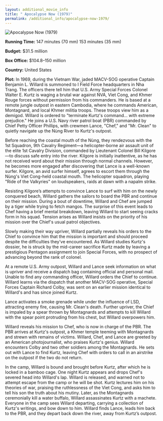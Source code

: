 ```yaml
---
layout: additional_movie_info
title: " Apocalypse Now (1979)"
permalink: /additional_info/apocalypse-now-1979/
---
```


![ Apocalypse Now (1979)](https://upload.wikimedia.org/wikipedia/en/c/c2/Apocalypse_Now_poster.jpg)

**Running Time:** 147 minutes (70 mm)
153 minutes (35 mm)

**Budget:** $31.5 million

**Box Office:** $104.8–150 million

**Country:** United States

**Plot:** In 1969, during the Vietnam War, jaded MACV-SOG operative Captain Benjamin L. Willard is summoned to I Field Force headquarters in Nha Trang. The officers there tell him that U.S. Army Special Forces Colonel Walter E. Kurtz is waging a brutal war against NVA, Viet Cong, and Khmer Rouge forces without permission from his commanders. He is based at a remote jungle outpost in eastern Cambodia, where he commands American, Montagnard, and local Khmer militia troops. These troops view him as a demigod. Willard is ordered to "terminate Kurtz's command... with extreme prejudice." He joins a U.S. Navy river patrol boat (PBR) commanded by Chief Petty Officer Phillips, with crewmen Lance, "Chef," and "Mr. Clean" to quietly navigate up the Nùng River to Kurtz's outpost.

Before reaching the coastal mouth of the Nùng, they rendezvous with the 1st Squadron, 9th Cavalry Regiment—a helicopter-borne air assault unit of the elite 1st Cavalry Division, commanded by Lieutenant Colonel Bill Kilgore—to discuss safe entry into the river. Kilgore is initially inattentive, as he has not received word about their mission through normal channels. However, he becomes more engaged after discovering that Lance is a well-known surfer. Kilgore, an avid surfer himself, agrees to escort them through the Nùng's Viet Cong-held coastal mouth. The helicopter squadron, playing "Ride of the Valkyries" on loudspeakers, raids at dawn with a napalm strike.

Resisting Kilgore’s attempts to convince Lance to surf with him on the newly conquered beach, Willard gathers the sailors to board the PBR and continue on their mission. During a bout of downtime, Willard and Chef are jumped by a tiger while trying to fetch mangos. The surprise of this event leads to Chef having a brief mental breakdown, leaving Willard to start seeing cracks form in his squad. Tension arises as Willard insists on the priority of his mission over the Chief's usual patrol objectives.

Slowly making their way upriver, Willard partially reveals his orders to the Chief to convince him that the mission is important and should proceed despite the difficulties they’ve encountered. As Willard studies Kurtz's dossier, he is struck by the mid-career sacrifice Kurtz made by leaving a prestigious Pentagon assignment to join Special Forces, with no prospect of advancing beyond the rank of colonel.

At a remote U.S. Army outpost, Willard and Lance seek information on what is upriver and receive a dispatch bag containing official and personal mail. Unable to find any commanding officer, Willard orders the Chief to continue. Willard learns via the dispatch that another MACV-SOG operative, Special Forces Captain Richard Colby, was sent on an earlier mission identical to Willard's and has since joined Kurtz.

Lance activates a smoke grenade while under the influence of LSD, attracting enemy fire, causing Mr. Clean's death. Further upriver, the Chief is impaled by a spear thrown by Montagnards and attempts to kill Willard with the spear point protruding from his chest, but Willard overpowers him.

Willard reveals his mission to Chef, who is now in charge of the PBR. The PBR arrives at Kurtz's outpost, a Khmer temple teeming with Montagnards and strewn with remains of victims. Willard, Chef, and Lance are greeted by an American photojournalist, who praises Kurtz's genius. Willard encounters Colby and two other soldiers among the Montagnards. He sets out with Lance to find Kurtz, leaving Chef with orders to call in an airstrike on the outpost if the two do not return.

In the camp, Willard is bound and brought before Kurtz, after which he is locked in a bamboo cage. One night Kurtz appears and drops Chef's severed head into Willard's lap. Willard is released, and warned not to attempt escape from the camp or he will be shot. Kurtz lectures him on his theories of war, praising the ruthlessness of the Viet Cong, and asks him to tell his son the truth about his mutiny. Later, as the Montagnards ceremonially kill a water buffalo, Willard assassinates Kurtz with a machete. Everyone in the camp sees Willard departing, carrying a collection of Kurtz's writings, and bow down to him. Willard finds Lance, leads him back to the PBR, and they depart back down the river, away from Kurtz’s outpost.